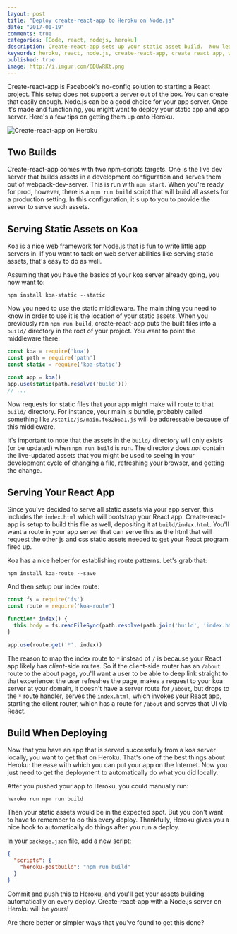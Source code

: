 ```yaml
---
layout: post
title: "Deploy create-react-app to Heroku on Node.js"
date: "2017-01-19"
comments: true
categories: [Code, react, nodejs, heroku]
description: Create-react-app sets up your static asset build.  Now learn how to deploy that easily to an app server on Heroku.
keywords: heroku, react, node.js, create-react-app, create react app, webpack, koa, express, deploy
published: true
image: http://i.imgur.com/6DUwRKt.png
---
```


Create-react-app is Facebook's no-config solution to starting a React project.  This setup does not support a server out of the box.  You can create that easily enough.  Node.js can be a good choice for your app server.  Once it's made and functioning, you might want to deploy your static app and app server.  Here's a few tips on getting them up onto Heroku.

![Create-react-app on Heroku](http://i.imgur.com/6DUwRKt.png)

<!--more-->

## Two Builds

Create-react-app comes with two npm-scripts targets.  One is the live dev server that builds assets in a development configuration and serves them out of webpack-dev-server.  This is run with `npm start`.  When you're ready for prod, however, there is a `npm run build` script that will build all assets for a production setting.  In this configuration, it's up to you to provide the server to serve such assets.

## Serving Static Assets on Koa

Koa is a nice web framework for Node.js that is fun to write little app servers in.  If you want to tack on web server abilities like serving static assets, that's easy to do as well.  

Assuming that you have the basics of your koa server already going, you now want to:

```
npm install koa-static --static
```

Now you need to use the static middleware.  The main thing you need to know in order to use it is the location of your static assets.  When you previously ran `npm run build`, create-react-app puts the built files into a `build/` directory in the root of your project.  You want to point the middleware there:

```js
const koa = require('koa')
const path = require('path')
const static = require('koa-static')

const app = koa()
app.use(static(path.resolve('build')))
// ...
```

Now requests for static files that your app might make will route to that `build/` directory.  For instance, your main js bundle, probably called something like `/static/js/main.f682b6a1.js` will be addressable because of this middleware.  

It's important to note that the assets in the `build/` directory will only exists (or be updated) when `npm run build` is run.  The directory does *not* contain the live-updated assets that you might be used to seeing in your development cycle of changing a file, refreshing your browser, and getting the change.

## Serving Your React App

Since you've decided to serve all static assets via your app server, this includes the `index.html` which will bootstrap your React app.  Create-react-app is setup to build this file as well, depositing it at `build/index.html`.  You'll want a route in your app server that can serve this as the html that will request the other js and css static assets needed to get your React program fired up.

Koa has a nice helper for establishing route patterns.  Let's grab that:

```
npm install koa-route --save
```

And then setup our index route:

```js
const fs = require('fs')
const route = require('koa-route')

function* index() {
  this.body = fs.readFileSync(path.resolve(path.join('build', 'index.html')), 'utf8')
}

app.use(route.get('*', index))
```

The reason to map the index route to `*` instead of `/` is because your React app likely has *client*-side routes.  So if the client-side router has an `/about` route to the about page, you'll want a user to be able to deep link straight to that experience: the user refreshes the page, makes a request to your koa server at your domain, it doesn't have a server route for `/about`, but drops to the `*` route handler, serves the `index.html`, which invokes your React app, starting the client router, which has a route for `/about` and serves that UI via React.

## Build When Deploying

Now that you have an app that is served successfully from a koa server locally, you want to get that on Heroku.  That's one of the best things about Heroku: the ease with which you can put your app on the Internet.  Now you just need to get the deployment to automatically do what you did locally.  

After you pushed your app to Heroku, you could manually run:

```
heroku run npm run build
```

Then your static assets would be in the expected spot.  But you don't want to have to remember to do this every deploy.  Thankfully, Heroku gives you a nice hook to automatically do things after you run a deploy.  

In your `package.json` file, add a new script:

```json package.json
{
  "scripts": {
    "heroku-postbuild": "npm run build"
  }
}
```

Commit and push this to Heroku, and you'll get your assets building automatically on every deploy.  Create-react-app with a Node.js server on Heroku will be yours!

Are there better or simpler ways that you've found to get this done?  


